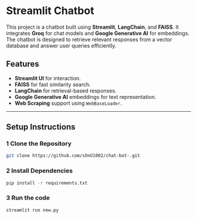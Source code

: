 # Streamlit Chatbot 

This project is a chatbot built using **Streamlit**, **LangChain**, and **FAISS**. It integrates **Groq** for chat models and **Google Generative AI** for embeddings. The chatbot is designed to retrieve relevant responses from a vector database and answer user queries efficiently.

## Features
- **Streamlit UI** for interaction.
- **FAISS** for fast similarity search.
- **LangChain** for retrieval-based responses.
- **Google Generative AI** embeddings for text representation.
- **Web Scraping** support using `WebBaseLoader`.

---

## Setup Instructions

### 1 Clone the Repository
```sh
git clone https://github.com/sOnU1002/chat-bot-.git

```
### 2 Install Dependencies
```sh
pip install -r requirements.txt
```
### 3 Run the code
```sh
streamlit run new.py
```

